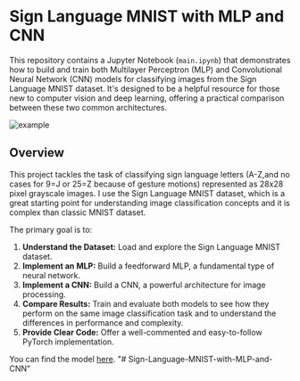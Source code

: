 # Sign Language MNIST with MLP and CNN
This repository contains a Jupyter Notebook (`main.ipynb`) that demonstrates how to build and train both Multilayer Perceptron (MLP) and Convolutional Neural Network (CNN) models for classifying images from the Sign Language MNIST dataset. It's designed to be a helpful resource for those new to computer vision and deep learning, offering a practical comparison between these two common architectures.

![example](https://github.com/user-attachments/assets/f13cb684-b1e1-457d-9692-24238f83c803)

## Overview

This project tackles the task of classifying sign language letters (A-Z,and no cases for 9=J or 25=Z because of gesture motions) represented as 28x28 pixel grayscale images. I use the Sign Language MNIST dataset, which is a great starting point for understanding image classification concepts and it is complex than classic MNIST dataset.    

The primary goal is to:

1.  **Understand the Dataset:** Load and explore the Sign Language MNIST dataset.
2.  **Implement an MLP:** Build a feedforward MLP, a fundamental type of neural network.
3.  **Implement a CNN:** Build a CNN, a powerful architecture for image processing.
4.  **Compare Results:** Train and evaluate both models to see how they perform on the same image classification task and to understand the differences in performance and complexity.
5.  **Provide Clear Code:** Offer a well-commented and easy-to-follow PyTorch implementation.
  
You can find the model [here](https://www.kaggle.com/datasets/datamunge/sign-language-mnist/).
"# Sign-Language-MNIST-with-MLP-and-CNN" 
